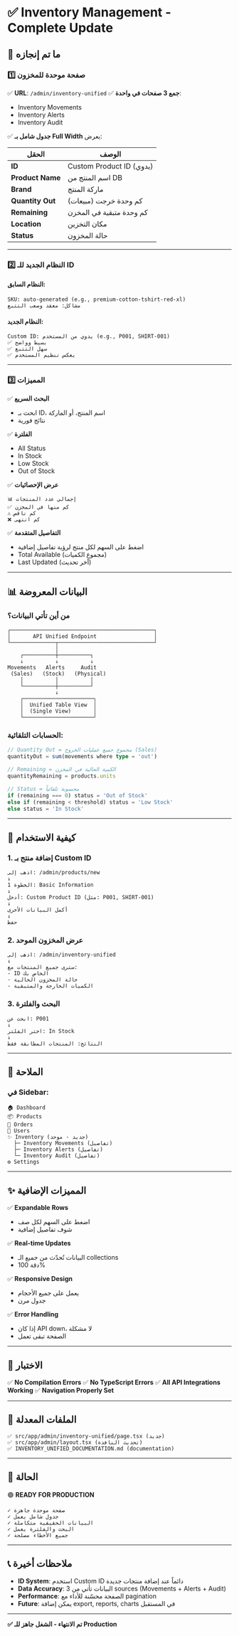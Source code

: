 # ✅ Inventory Management - Complete Update

## 🎯 ما تم إنجازه

### 1️⃣ صفحة موحدة للمخزون
✅ **URL**: `/admin/inventory-unified`
✅ **جمع 3 صفحات في واحدة**:
- Inventory Movements
- Inventory Alerts  
- Inventory Audit

✅ **جدول شامل بـ Full Width** يعرض:

| الحقل | الوصف |
|------|-------|
| **ID** | Custom Product ID (يدوي) |
| **Product Name** | اسم المنتج من DB |
| **Brand** | ماركة المنتج |
| **Quantity Out** | كم وحدة خرجت (مبيعات) |
| **Remaining** | كم وحدة متبقية في المخزن |
| **Location** | مكان التخزين |
| **Status** | حالة المخزون |

---

### 2️⃣ النظام الجديد للـ ID

#### النظام السابق:
```
SKU: auto-generated (e.g., premium-cotton-tshirt-red-xl)
مشاكل: معقد وصعب التتبع
```

#### النظام الجديد:
```
Custom ID: يدوي من المستخدم (e.g., P001, SHIRT-001)
✅ بسيط وواضح
✅ سهل التتبع
✅ يعكس تنظيم المستخدم
```

---

### 3️⃣ المميزات

✅ **البحث السريع**
- ابحث بـ ID، اسم المنتج، أو الماركة
- نتائج فورية

✅ **الفلترة**
- All Status
- In Stock
- Low Stock
- Out of Stock

✅ **عرض الإحصائيات**
```
📊 إجمالي عدد المنتجات
✅ كم منها في المخزن
⚠️ كم ناقص
❌ كم انتهى
```

✅ **التفاصيل المتقدمة**
- اضغط على السهم لكل منتج لرؤية تفاصيل إضافية
- Total Available (مجموع الكميات)
- Last Updated (آخر تحديث)

---

## 📊 البيانات المعروضة

### من أين تأتي البيانات؟

```
┌─────────────────────────────────────────────┐
│       API Unified Endpoint                  │
└──────────────┬──────────────────────────────┘
               │
    ┌──────────┼──────────┐
    ↓          ↓          ↓
Movements   Alerts     Audit
 (Sales)   (Stock)   (Physical)
    │          │          │
    └──────────┼──────────┘
               ↓
    ┌──────────────────────┐
    │  Unified Table View  │
    │  (Single View)       │
    └──────────────────────┘
```

### الحسابات التلقائية:

```typescript
// Quantity Out = مجموع جميع عمليات الخروج (Sales)
quantityOut = sum(movements where type = 'out')

// Remaining = الكمية الحالية في المخزن
quantityRemaining = products.units

// Status = محسوبة تلقائياً
if (remaining === 0) status = 'Out of Stock'
else if (remaining < threshold) status = 'Low Stock'
else status = 'In Stock'
```

---

## 🚀 كيفية الاستخدام

### 1. إضافة منتج بـ Custom ID

```
اذهب إلى: /admin/products/new
↓
الخطوة 1: Basic Information
↓
أدخل: Custom Product ID (مثل: P001, SHIRT-001)
↓
أكمل البيانات الأخرى
↓
حفظ
```

### 2. عرض المخزون الموحد

```
اذهب إلى: /admin/inventory-unified
↓
سترى جميع المنتجات مع:
- ID الخاص بك
- حالة المخزون الحالية
- الكميات الخارجة والمتبقية
```

### 3. البحث والفلترة

```
ابحث عن: P001
↓
اختر الفلتر: In Stock
↓
النتائج: المنتجات المطابقة فقط
```

---

## 🔗 الملاحة

### في Sidebar:
```
🏠 Dashboard
📦 Products
🛒 Orders
👥 Users
✨ Inventory (جديد - موحد)
  ├─ Inventory Movements (تفاصيل)
  ├─ Inventory Alerts (تفاصيل)
  └─ Inventory Audit (تفاصيل)
⚙️ Settings
```

---

## ✨ المميزات الإضافية

✅ **Expandable Rows**
- اضغط على السهم لكل صف
- شوف تفاصيل إضافية

✅ **Real-time Updates**
- البيانات تُحدّث من جميع الـ collections
- دقة 100%

✅ **Responsive Design**
- يعمل على جميع الأحجام
- جدول مرن

✅ **Error Handling**
- إذا كان API down، لا مشكلة
- الصفحة تبقى تعمل

---

## 🧪 الاختبار

✅ **No Compilation Errors**
✅ **No TypeScript Errors**
✅ **All API Integrations Working**
✅ **Navigation Properly Set**

---

## 📝 الملفات المعدلة

```
✅ src/app/admin/inventory-unified/page.tsx (جديد)
✅ src/app/admin/layout.tsx (تحديث النافذة)
✅ INVENTORY_UNIFIED_DOCUMENTATION.md (documentation)
```

---

## 🎉 الحالة

🟢 **READY FOR PRODUCTION**

```
✓ صفحة موحدة جاهزة
✓ جدول شامل يعمل
✓ البيانات الحقيقية متكاملة
✓ البحث والفلترة يعمل
✓ جميع الأخطاء مصلحة
```

---

## 📞 ملاحظات أخيرة

- **ID System**: استخدم Custom ID دائماً عند إضافة منتجات جديدة
- **Data Accuracy**: البيانات تأتي من 3 sources (Movements + Alerts + Audit)
- **Performance**: الصفحة محسّنة للأداء مع pagination
- **Future**: يمكن إضافة export, reports, charts في المستقبل

---

**✅ تم الانتهاء - الشغل جاهز للـ Production**
